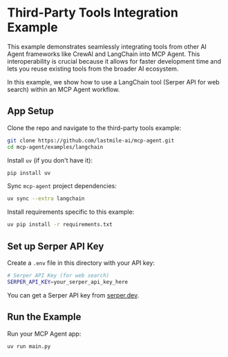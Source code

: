 # Third-Party Tools Integration Example

This example demonstrates seamlessly integrating tools from other AI Agent frameworks like CrewAI and LangChain into MCP Agent. This interoperability is crucial because it allows for faster development time and lets you reuse existing tools from the broader AI ecosystem.

In this example, we show how to use a LangChain tool (Serper API for web search) within an MCP Agent workflow.


## App Setup

Clone the repo and navigate to the third-party tools example:

```bash
git clone https://github.com/lastmile-ai/mcp-agent.git
cd mcp-agent/examples/langchain
```

Install `uv` (if you don't have it):

```bash
pip install uv
```

Sync `mcp-agent` project dependencies:

```bash
uv sync --extra langchain
```

Install requirements specific to this example:

```bash
uv pip install -r requirements.txt
```

## Set up Serper API Key

Create a `.env` file in this directory with your API key:

```bash
# Serper API Key (for web search)
SERPER_API_KEY=your_serper_api_key_here
```

You can get a Serper API key from [serper.dev](https://serper.dev/).

## Run the Example

Run your MCP Agent app:

```bash
uv run main.py
```